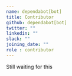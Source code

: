 ```yaml
---
name: dependabot[bot]
title: Contributor
github: dependabot[bot]
twitter: ""
linkedin: ""
slack: ""
joining_date: ""
role : contributor
---
```


Still waiting for this
